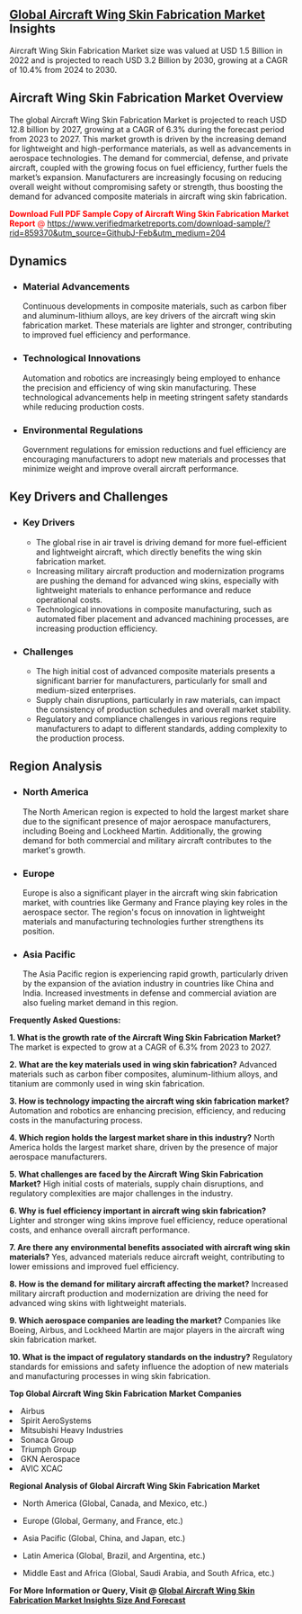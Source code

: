 <h2><a href="https://www.verifiedmarketreports.com/download-sample/?rid=859370&amp;utm_source=GithubJ&amp;utm_medium=204" target="_blank">Global Aircraft Wing Skin Fabrication Market</a> Insights</h2><p>Aircraft Wing Skin Fabrication Market size was valued at USD 1.5 Billion in 2022 and is projected to reach USD 3.2 Billion by 2030, growing at a CAGR of 10.4% from 2024 to 2030.</p><p> <h2>Aircraft Wing Skin Fabrication Market Overview</h2> <p>The global Aircraft Wing Skin Fabrication Market is projected to reach USD 12.8 billion by 2027, growing at a CAGR of 6.3% during the forecast period from 2023 to 2027. This market growth is driven by the increasing demand for lightweight and high-performance materials, as well as advancements in aerospace technologies. The demand for commercial, defense, and private aircraft, coupled with the growing focus on fuel efficiency, further fuels the market’s expansion. Manufacturers are increasingly focusing on reducing overall weight without compromising safety or strength, thus boosting the demand for advanced composite materials in aircraft wing skin fabrication.</p> <p><p><span class=""><span style="color: #ff0000;"><strong>Download Full PDF Sample Copy of Aircraft Wing Skin Fabrication Market Report</strong> @ </span><a href="https://www.verifiedmarketreports.com/download-sample/?rid=859370&amp;utm_source=GithubJ-Feb&amp;utm_medium=204" target="_blank">https://www.verifiedmarketreports.com/download-sample/?rid=859370&amp;utm_source=GithubJ-Feb&amp;utm_medium=204</a></span></p></p> <h2>Dynamics</h2> <ul> <li><h3>Material Advancements</h3>Continuous developments in composite materials, such as carbon fiber and aluminum-lithium alloys, are key drivers of the aircraft wing skin fabrication market. These materials are lighter and stronger, contributing to improved fuel efficiency and performance.</li> <li><h3>Technological Innovations</h3>Automation and robotics are increasingly being employed to enhance the precision and efficiency of wing skin manufacturing. These technological advancements help in meeting stringent safety standards while reducing production costs.</li> <li><h3>Environmental Regulations</h3>Government regulations for emission reductions and fuel efficiency are encouraging manufacturers to adopt new materials and processes that minimize weight and improve overall aircraft performance.</li> </ul> <h2>Key Drivers and Challenges</h2> <ul> <li><h3>Key Drivers</h3> <ul> <li>The global rise in air travel is driving demand for more fuel-efficient and lightweight aircraft, which directly benefits the wing skin fabrication market.</li> <li>Increasing military aircraft production and modernization programs are pushing the demand for advanced wing skins, especially with lightweight materials to enhance performance and reduce operational costs.</li> <li>Technological innovations in composite manufacturing, such as automated fiber placement and advanced machining processes, are increasing production efficiency.</li> </ul> </li> <li><h3>Challenges</h3> <ul> <li>The high initial cost of advanced composite materials presents a significant barrier for manufacturers, particularly for small and medium-sized enterprises.</li> <li>Supply chain disruptions, particularly in raw materials, can impact the consistency of production schedules and overall market stability.</li> <li>Regulatory and compliance challenges in various regions require manufacturers to adapt to different standards, adding complexity to the production process.</li> </ul> </li> </ul> <h2>Region Analysis</h2> <ul> <li><h3>North America</h3>The North American region is expected to hold the largest market share due to the significant presence of major aerospace manufacturers, including Boeing and Lockheed Martin. Additionally, the growing demand for both commercial and military aircraft contributes to the market's growth.</li> <li><h3>Europe</h3>Europe is also a significant player in the aircraft wing skin fabrication market, with countries like Germany and France playing key roles in the aerospace sector. The region's focus on innovation in lightweight materials and manufacturing technologies further strengthens its position.</li> <li><h3>Asia Pacific</h3>The Asia Pacific region is experiencing rapid growth, particularly driven by the expansion of the aviation industry in countries like China and India. Increased investments in defense and commercial aviation are also fueling market demand in this region.</li> </ul> <p><strong>Frequently Asked Questions:</strong></p> <p><strong>1. What is the growth rate of the Aircraft Wing Skin Fabrication Market?</strong> The market is expected to grow at a CAGR of 6.3% from 2023 to 2027.</p> <p><strong>2. What are the key materials used in wing skin fabrication?</strong> Advanced materials such as carbon fiber composites, aluminum-lithium alloys, and titanium are commonly used in wing skin fabrication.</p> <p><strong>3. How is technology impacting the aircraft wing skin fabrication market?</strong> Automation and robotics are enhancing precision, efficiency, and reducing costs in the manufacturing process.</p> <p><strong>4. Which region holds the largest market share in this industry?</strong> North America holds the largest market share, driven by the presence of major aerospace manufacturers.</p> <p><strong>5. What challenges are faced by the Aircraft Wing Skin Fabrication Market?</strong> High initial costs of materials, supply chain disruptions, and regulatory complexities are major challenges in the industry.</p> <p><strong>6. Why is fuel efficiency important in aircraft wing skin fabrication?</strong> Lighter and stronger wing skins improve fuel efficiency, reduce operational costs, and enhance overall aircraft performance.</p> <p><strong>7. Are there any environmental benefits associated with aircraft wing skin materials?</strong> Yes, advanced materials reduce aircraft weight, contributing to lower emissions and improved fuel efficiency.</p> <p><strong>8. How is the demand for military aircraft affecting the market?</strong> Increased military aircraft production and modernization are driving the need for advanced wing skins with lightweight materials.</p> <p><strong>9. Which aerospace companies are leading the market?</strong> Companies like Boeing, Airbus, and Lockheed Martin are major players in the aircraft wing skin fabrication market.</p> <p><strong>10. What is the impact of regulatory standards on the industry?</strong> Regulatory standards for emissions and safety influence the adoption of new materials and manufacturing processes in wing skin fabrication.</p> </p><p><strong>Top Global Aircraft Wing Skin Fabrication Market Companies</strong></p><div data-test-id=""><p><li>Airbus</li><li> Spirit AeroSystems</li><li> Mitsubishi Heavy Industries</li><li> Sonaca Group</li><li> Triumph Group</li><li> GKN Aerospace</li><li> AVIC XCAC</li></p><div><strong>Regional Analysis of&nbsp;Global Aircraft Wing Skin Fabrication Market</strong></div><ul><li dir="ltr"><p dir="ltr">North America&nbsp;(Global, Canada, and Mexico, etc.)</p></li><li dir="ltr"><p dir="ltr">Europe (Global, Germany, and France, etc.)</p></li><li dir="ltr"><p dir="ltr">Asia Pacific&nbsp;(Global, China, and Japan, etc.)</p></li><li dir="ltr"><p dir="ltr">Latin America&nbsp;(Global, Brazil, and Argentina, etc.)</p></li><li dir="ltr">Middle East and Africa&nbsp;(Global, Saudi Arabia, and South Africa, etc.)</li></ul><p><strong>For More Information or Query, Visit @&nbsp;</strong><strong><a href="https://www.verifiedmarketreports.com/product/aircraft-wing-skin-fabrication-market/?utm_source=GithubJ&amp;utm_medium=204" target="_blank">Global Aircraft Wing Skin Fabrication Market Insights Size And Forecast</a></strong></p></div>
